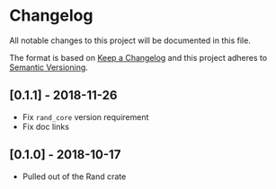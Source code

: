 # Changelog
All notable changes to this project will be documented in this file.

The format is based on [Keep a Changelog](http://keepachangelog.com/en/1.0.0/)
and this project adheres to [Semantic Versioning](https://semver.org/spec/v2.0.0.html).

## [0.1.1] - 2018-11-26
- Fix `rand_core` version requirement
- Fix doc links

## [0.1.0] - 2018-10-17
- Pulled out of the Rand crate
